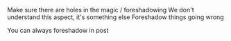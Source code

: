 Make sure there are holes in the magic / foreshadowing
We don't understand this aspect, it's something else
Foreshadow things going wrong

You can always foreshadow in post